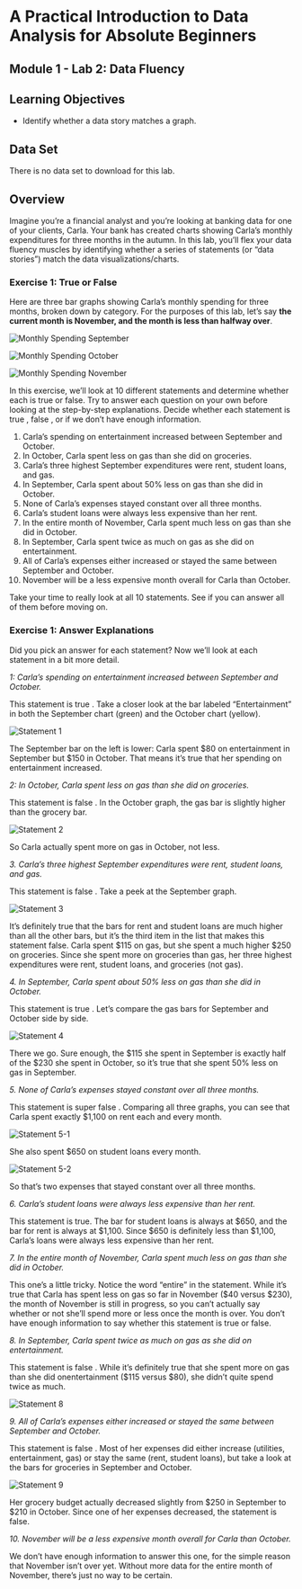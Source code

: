 # A Practical Introduction to Data Analysis for Absolute Beginners

## Module 1 - Lab 2: Data Fluency

## Learning Objectives

* Identify whether a data story matches a graph.

## Data Set

There is no data set to download for this lab.

## Overview

Imagine you’re a financial analyst and you’re looking at banking data for one of your clients, Carla.
Your bank has created charts showing Carla’s monthly expenditures for three months in the autumn.
In this lab, you’ll flex your data fluency muscles by identifying whether a series of statements (or “data stories”) match the data visualizations/charts.

### Exercise 1: True or False

Here are three bar graphs showing Carla’s monthly spending for three months, broken down by category.
For the purposes of this lab, let’s say **the current month is November, and the month is less than halfway over**.

![Monthly Spending September](img/2020-06-11-16-33-39.png)

![Monthly Spending October](2020-06-11-16-36-31.png)

![Monthly Spending November](2020-06-11-16-37-18.png)

In this exercise, we’ll look at 10 different statements and determine whether each is true or false. Try to answer each question on your own before looking at the step-by-step explanations.
Decide whether each statement is true , false , or if we don’t have enough information.

1. Carla’s spending on entertainment increased between September and October.
2. In October, Carla spent less on gas than she did on groceries.
3. Carla’s three highest September expenditures were rent, student loans, and gas.
4. In September, Carla spent about 50% less on gas than she did in October.
5. None of Carla’s expenses stayed constant over all three months.
6. Carla’s student loans were always less expensive than her rent.
7. In the entire month of November, Carla spent much less on gas than she did in October.
8. In September, Carla spent twice as much on gas as she did on entertainment.
9. All of Carla’s expenses either increased or stayed the same between September and October.
10. November will be a less expensive month overall for Carla than October.

Take your time to really look at all 10 statements. See if you can answer all of them before moving on.

### Exercise 1: Answer Explanations

Did you pick an answer for each statement? Now we’ll look at each statement in a bit more detail.

*1: Carla’s spending on entertainment increased between September and October.*

This statement is true . Take a closer look at the bar labeled “Entertainment” in both the September chart (green) and the October chart (yellow).

![Statement 1](2020-06-12-10-34-29.png)

The September bar on the left is lower: Carla spent $80 on entertainment in September but $150 in October. That means it’s true that her spending on entertainment increased.

*2: In October, Carla spent less on gas than she did on groceries.*

This statement is false . In the October graph, the gas bar is slightly higher than the grocery bar.

![Statement 2](2020-06-12-10-37-41.png)

So Carla actually spent more on gas in October, not less.

*3. Carla’s three highest September expenditures were rent, student loans, and gas.*

This statement is false . Take a peek at the September graph.

![Statement 3](2020-06-12-10-38-29.png)

It’s definitely true that the bars for rent and student loans are much higher than all the other bars, but it’s the third item in the list that makes this statement false. Carla spent $115 on gas, but she spent a much higher $250 on groceries. Since she spent more on groceries than gas, her three highest expenditures were rent, student loans, and groceries (not gas).

*4. In September, Carla spent about 50% less on gas than she did in October.*

This statement is true . Let’s compare the gas bars for September and October side by side.

![Statement 4](2020-06-12-10-41-37.png)

There we go. Sure enough, the $115 she spent in September is exactly half of the $230 she spent in October, so it’s true that she spent 50% less on gas in September.

*5. None of Carla’s expenses stayed constant over all three months.*

This statement is super false . Comparing all three graphs, you can see that Carla spent exactly $1,100 on rent each and every month.

![Statement 5-1](2020-06-12-10-42-30.png)

She also spent $650 on student loans every month.

![Statement 5-2](2020-06-12-10-43-22.png)

So that’s two expenses that stayed constant over all three months.

*6. Carla’s student loans were always less expensive than her rent.*

This statement is true. The bar for student loans is always at $650, and the bar for rent is always at $1,100. Since $650 is definitely less than $1,100, Carla’s loans were always less expensive than her rent.

*7. In the entire month of November, Carla spent much less on gas than she did in October.*

This one’s a little tricky. Notice the word “entire” in the statement. While it’s true that Carla has spent less on gas so far in November ($40 versus $230), the month of November is still in progress, so you can’t actually say whether or not she’ll spend more or less once the month is over. You don’t have enough information to say whether this statement is true or false.

*8. In September, Carla spent twice as much on gas as she did on entertainment.*

This statement is false . While it’s definitely true that she spent more on gas than she did onentertainment ($115 versus $80), she didn’t quite spend twice as much.

![Statement 8](2020-06-12-10-50-39.png)

*9. All of Carla’s expenses either increased or stayed the same between September and October.*

This statement is false . Most of her expenses did either increase (utilities, entertainment, gas) or stay the same (rent, student loans), but take a look at the bars for groceries in September and October.

![Statement 9](2020-06-12-10-52-19.png)

Her grocery budget actually decreased slightly from $250 in September to $210 in October. Since one of her expenses decreased, the statement is false.

*10. November will be a less expensive month overall for Carla than October.*

We don’t have enough information to answer this one, for the simple reason that November isn’t over yet. Without more data for the entire month of November, there’s just no way to be
certain.
